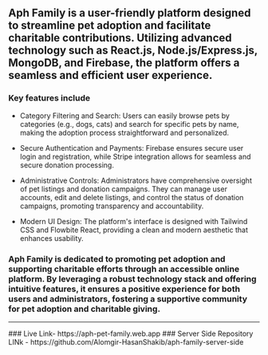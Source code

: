 ## Aph Family is a user-friendly platform designed to streamline pet adoption and facilitate charitable contributions. Utilizing advanced technology such as React.js, Node.js/Express.js, MongoDB, and Firebase, the platform offers a seamless and efficient user experience. 

### Key features include

- Category Filtering and Search: Users can easily browse pets by categories (e.g., dogs, cats) and search for specific pets by name, making the adoption process straightforward and personalized.

- Secure Authentication and Payments: Firebase ensures secure user login and registration, while Stripe integration allows for seamless and secure donation processing.

- Administrative Controls: Administrators have comprehensive oversight of pet listings and donation campaigns. They can manage user accounts, edit and delete listings, and control the status of donation campaigns, promoting transparency and accountability.

- Modern UI Design: The platform's interface is designed with Tailwind CSS and Flowbite React, providing a clean and modern aesthetic that enhances usability.

### Aph Family is dedicated to promoting pet adoption and supporting charitable efforts through an accessible online platform. By leveraging a robust technology stack and offering intuitive features, it ensures a positive experience for both users and administrators, fostering a supportive community for pet adoption and charitable giving.
<hr/>
### Live Link- https://aph-pet-family.web.app
### Server Side Repository LINk - https://github.com/Alomgir-HasanShakib/aph-family-server-side
